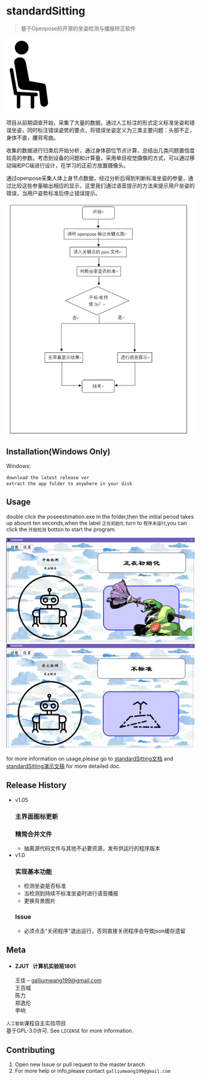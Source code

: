 # standardSitting
> 基于Openpose的开源的坐姿检测与播报矫正软件

![](4.png)

项目从前期调查开始，采集了大量的数据，通过人工标注的形式定义标准坐姿和错误坐姿，同时标注错误姿势的要点，将错误坐姿定义为三类主要问题：头部不正，身体不直，腰背弯曲。

收集的数据进行归类后开始分析，通过身体部位节点计算，总结出几类问题置信度较高的参数。考虑到设备的问题和计算量，采用单目视觉摄像的方式，可以通过移动端和PC端进行设计，在学习的正前方放置摄像头。

通过openpose采集人体上身节点数据，经过分析后得到判断标准坐姿的参量，通过比较这些参量输出相应的显示，这里我们通过语音提示的方法来提示用户坐姿的错误，当用户姿势标准后停止错误提示。

![](3.png)

## Installation(**Windows Only**)

Windows:

```
download the latest release ver
extract the app folder to anywhere in your disk
```

## Usage

double click the poseestimation.exe in the folder,then the initial period takes up abount ten seconds,when the label ```正在初始化``` turn to ```程序未运行```,you can click the ```开始检测``` botton to start the program.

![](1.png)
![](2.png)

for more information on usage,please go to [standardSitting文档](https://docs.google.com/document/d/1aBZUWWjfnGENfG-lLUxR1-8BpfNQt6iH_GTdcd2GyyI/edit?usp=sharing) and [standardSitting演示文稿](https://docs.google.com/presentation/d/13BfF1TiJzeDX3NLtctPy5Vxs7LAVo-6Reb912g-ofNE/edit?usp=sharing) for more detailed doc.

## Release History

* v1.05
    ### 主界面图标更新
    ### 精简合并文件
  * 抽离源代码文件与其他不必要资源，发布供运行的程序版本
* v1.0
    ### 实现基本功能
    * 检测坐姿是否标准
    * 当检测到持续不标准坐姿时进行语音播报
    * 更换背景图片
    ### Issue
    * 必须点击“关闭程序”退出运行，否则直接关闭程序会导致json缓存遗留

## Meta
* #### ZJUT&nbsp;&nbsp;&nbsp;计算机实验班1801

    王佳  – galliumwang199@gmail.com<br>
    王百城<br>
    陈力<br>
    郑逸伦<br>
    李响<br>

```人工智能```课程自主实验项目<br>
基于GPL-3.0许可. See ``LICENSE`` for more information.


## Contributing
1. Open new Issue or pull request to the master branch
2. For more help or info,please contact ```galliumwang199@gmail.com```

<!-- Markdown link & img dfn's -->
